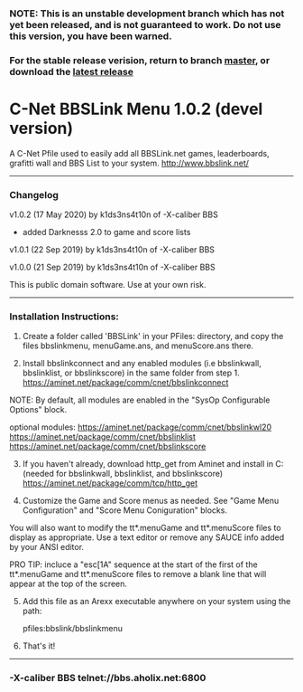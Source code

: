### NOTE: This is an unstable development branch which has not yet been released, and is not guaranteed to work. Do not use this version, you have been warned.

### For the stable release verision, return to branch [master](https://github.com/mkillewald/bbslinkmenu/tree/master), or download the [latest release](https://github.com/mkillewald/bbslinkmenu/releases/latest)

# C-Net BBSLink Menu 1.0.2 (devel version)

A C-Net Pfile used to easily add all BBSLink.net games, leaderboards, grafitti wall and BBS List to your system.
http://www.bbslink.net/

**************************************************************************

### Changelog

v1.0.2 (17 May 2020) by k1ds3ns4t10n of -X-caliber BBS
 - added Darknesss 2.0 to game and score lists

v1.0.1 (22 Sep 2019) by k1ds3ns4t10n of -X-caliber BBS

v1.0.0 (21 Sep 2019) by k1ds3ns4t10n of -X-caliber BBS

This is public domain software. Use at your own risk.
**************************************************************************

### Installation Instructions:

1. Create a folder called 'BBSLink' in your PFiles: directory, and
copy the files bbslinkmenu, menuGame.ans, and menuScore.ans there.

2. Install bbslinkconnect and any enabled modules (i.e bbslinkwall,
bbslinklist, or bbslinkscore) in the same folder from step 1.
https://aminet.net/package/comm/cnet/bbslinkconnect

NOTE: By default, all modules are enabled in the "SysOp
Configurable Options" block.

optional modules:
  https://aminet.net/package/comm/cnet/bbslinkwl20
  https://aminet.net/package/comm/cnet/bbslinklist
  https://aminet.net/package/comm/cnet/bbslinkscore

3. If you haven't already, download http_get from Aminet and install
in C: (needed for bbslinkwall, bbslinklist, and bbslinkscore)
https://aminet.net/package/comm/tcp/http_get

4. Customize the Game and Score menus as needed. See "Game Menu
Configuration" and "Score Menu Coniguration" blocks.

You will also want to modify the tt*.menuGame and tt*.menuScore
files to display as appropriate. Use a text editor or remove any
SAUCE info added by your ANSI editor.

PRO TIP: incluce a "esc[1A" sequence at the start of the first
of the tt*.menuGame and tt*.menuScore files to remove a blank line
that will appear at the top of the screen.

5. Add this file as an Arexx executable anywhere on your system using
the path:

   pfiles:bbslink/bbslinkmenu

6. That's it!

**************************************************************************
### -X-caliber BBS telnet://bbs.aholix.net:6800

